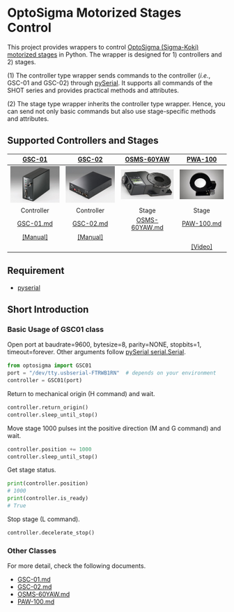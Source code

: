 # OptoSigma Motorized Stages Control

This project provides wrappers to control [OptoSigma (Sigma-Koki) motorized stages](https://jp.optosigma.com/en_jp/motorized-stages.html) in Python. The wrapper is designed for 1) controllers and 2) stages.

(1) The controller type wrapper sends commands to the controller (*i.e.*, GSC-01 and GSC-02) through [pySerial](https://github.com/pyserial/pyserial). It supports all commands of the SHOT series and provides practical methods and attributes.

(2) The stage type wrapper inherits the controller type wrapper. Hence, you can send not only basic commands but also use stage-specific methods and attributes.

## Supported Controllers and Stages
| [GSC-01](https://jp.optosigma.com/en_jp/motorized-stages/controllers-drivers/single-axis-stage-controller/gsc-01.html) | [GSC-02](https://jp.optosigma.com/en_jp/motorized-stages/controllers-drivers/2-axis-stage-controller-half-step/gsc-02.html) | [OSMS-60YAW](https://jp.optosigma.com/en_jp/catalog/product/view/id/12617/s/osms-60yaw/category/456/) | [PWA-100](http://www.twin9.co.jp/product/holders-list/mirror-list-2-2/pwa-100/) | 
| :-: | :-: | :-: | :-: |
| ![](documents/GSC-01.jpg) | ![](documents/GSC-02.jpg)| ![](documents/OSMS-60YAW.jpg)| ![](documents/PWA-100.jpg) | 
| Controller | Controller | Stage | Stage |
| [GSC-01.md](documents/GSC-01.md) | [GSC-02.md](documents/GSC-02.md) | [OSMS-60YAW.md](docyments/OSMS-60YAW.md) | [PAW-100.md](documents/PWA-100.md) |
| [[Manual]](https://jp.optosigma.com/html/en_jp/software/motorize/manual_en/GSC-01_En.pdf) | [[Manual]](https://jp.optosigma.com/html/en_jp/software/motorize/manual_en/GSC-02.pdf) | | | 
| | | | [[Video]](https://youtu.be/dfmbfFGqxJw) |

## Requirement
* [pyserial](https://github.com/pyserial/pyserial)

## Short Introduction

### Basic Usage of GSC01 class
Open port at baudrate=9600, bytesize=8, parity=NONE, stopbits=1, timeout=forever. Other arguments follow [pySerial serial.Serial](https://pythonhosted.org/pyserial/pyserial_api.html).
```python
from optosigma import GSC01
port = "/dev/tty.usbserial-FTRWB1RN"  # depends on your environment
controller = GSC01(port)
```

Return to mechanical origin (H command) and wait.
```python
controller.return_origin()
controller.sleep_until_stop()
```

Move stage 1000 pulses int the positive direction (M and G command) and wait.
```python
controller.position += 1000
controller.sleep_until_stop()
```

Get stage status.
```python
print(controller.position)
# 1000
print(controller.is_ready)
# True
```

Stop stage (L command).
```python
controller.decelerate_stop()
```

### Other Classes
For more detail, check the following documents.
- [GSC-01.md](documents/GSC-01.md)
- [GSC-02.md](documents/GSC-02.md)
- [OSMS-60YAW.md](docyments/OSMS-60YAW.md)
- [PAW-100.md](documents/PWA-100.md)